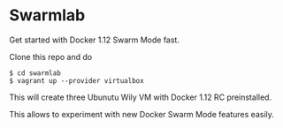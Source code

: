 # Swarmlab

Get started with Docker 1.12 Swarm Mode fast.

Clone this repo and do 

```
$ cd swarmlab
$ vagrant up --provider virtualbox
```

This will create three Ubunutu Wily VM with Docker 1.12 RC preinstalled.

This allows to experiment with new Docker Swarm Mode features easily.
